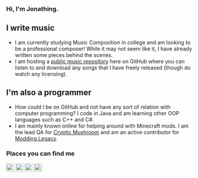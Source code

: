 ### Hi, I'm Jonathing.

## I write music

- I am currently studying Music Composition in college and am looking to be a professional composer! While it may not seem like it, I have already written some pieces behind the scenes.
- I am hosting a [public music repository](https://github.com/Jonathing/Public-Music-Repo) here on GitHub where you can listen to and download any songs that I have freely released (though do watch any licensing).

## I'm also a programmer

- How could I be on GitHub and not have any sort of relation with computer programming? I code in Java and am learning other OOP languages such as C++ and C#.
- I am mainly known online for helping around with Minecraft mods. I am the lead QA for [Cryptic Mushroom](https://crypticmushroom.com/) and am an active contributor for [Modding Legacy](https://moddinglegacy.com/).

### Places you can find me

[<img align="left" alt="colmenares.codes" width="22px" src="https://img.icons8.com/nolan/2048/domain.png" />][website]
[<img align="left" alt="The Jonathing YouTube Channel" width="22px" src="https://img.icons8.com/nolan/2048/youtube-squared.png" />][youtube]
[<img align="left" alt="Jonathing on Facebook" width="22px" src="https://img.icons8.com/nolan/2048/facebook-new.png" />][facebook]
[<img align="left" alt="Jonathing on Twitter" width="22px" src="https://img.icons8.com/nolan/2048/twitter.png" />][twitter]

<br />
<br />

[website]: https://colmenares.codes
[youtube]: https://www.youtube.com/c/Jonathing
[facebook]: https://www.facebook.com/RealJonathing/
[twitter]: https://twitter.com/RealJonathing
